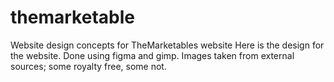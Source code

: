# themarketable
Website design concepts for TheMarketables website
Here is the design for the website. Done using figma and gimp. Images taken from external sources; some royalty free, some not.
